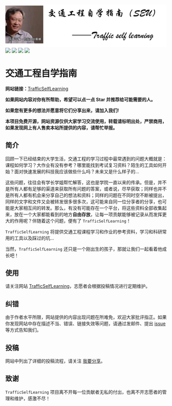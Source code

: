 ![logo](./docs/Attachments/logo.png)
[![](https://img.shields.io/github/stars/TransFresh/Traffic-self-learning)](https://github.com/TransFresh/Traffic-self-learning/stargazers)
[![](https://img.shields.io/badge/release-v0.1.1%20alpha-blue)](https://github.com/TransFresh/Traffic-self-learning/releases) <!-- [![](https://img.shields.io/github/v/release/TransFresh/Traffic-self-learning?color=blue)](https://github.com/TransFresh/Traffic-self-learning/releases) -->
[![](https://img.shields.io/badge/chat-on%20gitter-g)]()
![](https://img.shields.io/badge/platform-windows|macos|linux-orange.svg)

# 交通工程自学指南

**网站链接：**[TrafficSelfLearning](https://transfresh.github.io/Traffic-self-learning/)

**如果网站内容对你有所帮助，希望可以点一点 Star 并推荐给可能需要的人。**

**如果您有更多的想法并愿意将它们分享出来，请加入我们!**

**本项目免费开源，网站资源仅供大家学习交流使用，转载请标明出处，严禁商用，如果发现网上有人售卖本站所提供的内容，请帮忙举报。**

## 简介

回顾一下已经结束的大学生活，交通工程的学习过程中最常遇到的问题大概就是：课程如何学习？大作业有没有参考？哪里能找到考试复习资料？陌生的工具如何开始？面对快速发展的科技我应该做些什么吗？未来又是什么样子的...

这些问题，往往会有学长学姐帮忙解答，这也是学院一直以来的传承。但是，并不是所有人都有足够的渠道来获取所有问题的答案，或者说，尽早获取；同样也并不是所有人都有机会来分享自己的想法和资料；同样的问题在不同时空不断被提出，同样的文字和文件又会被转发很多很多次，这可能来自同一位分享者的分享，也可能是大家相互间的转发。那么，有没有可能存在一个平台，将这些资料全部收集起来，放在一个大家都能看到的地方**自由存放**，让每一项贡献能够被记录从而发挥更大的作用呢？伴随着这个问题，便有了 `TrafficSelfLearning`！

`TrafficSelfLearning` 将提供交通工程课程学习和作业的参考资料，学习和科研常用的工具以及踩过的坑...

当然，`TrafficSelfLearning` 还只是一个刚出生的孩子，那就让我们一起看着他成长吧！

## 使用

请关注网站 [TrafficSelfLearning](https://transfresh.github.io/Traffic-self-learning/)，志愿者会根据投稿情况进行定期维护。

## 纠错

由于作者水平所限，网站提供的内容出现问题在所难免，欢迎大家批评指正。如果你发现网站中存在描述不当、错误、链接失效等问题，请通过发邮件、提出 [issue](https://docs.github.com/en/issues/tracking-your-work-with-issues/creating-an-issue) 等方式告知我们。

## 投稿

网站中列出了详细的投稿流程，请关注 [我要分享](https://transfresh.github.io/Traffic-self-learning/contribute/)。

## 致谢

`TrafficSelfLearning` 项目离不开每一位贡献者无私的付出，也离不开志愿者的管理和维护，感激不尽！

<!-- <a href="https://github.com/PKUFlyingPig/cs-self-learning/graphs/contributors">
  <img src="https://contrib.rocks/image?repo=TransFresh/Traffic-self-learning"/>
</a> -->